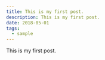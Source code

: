 ```yaml
---
title: This is my first post.
description: This is my first post.
date: 2018-05-01
tags:
  - sample
---
```


This is my first post.